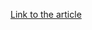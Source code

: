 [Link to the article](https://votiro.com/blog/anatomy-of-a-well-crafted-ups-fedex-and-dhl-phishing-email-during-covid-19/)
